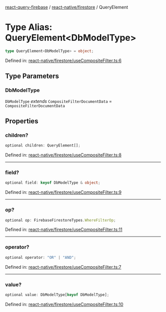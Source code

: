[react-query-firebase](../../../modules.md) / [react-native/firestore](../index.md) / QueryElement

# Type Alias: QueryElement\<DbModelType\>

```ts
type QueryElement<DbModelType> = object;
```

Defined in: [react-native/firestore/useCompositeFilter.ts:6](https://github.com/vpishuk/react-query-firebase/blob/09a15a5d938c4bdaa4fd86491bcf8ea41c16371f/react-native/firestore/useCompositeFilter.ts#L6)

## Type Parameters

### DbModelType

`DbModelType` *extends* `CompositeFilterDocumentData` = `CompositeFilterDocumentData`

## Properties

### children?

```ts
optional children: QueryElement[];
```

Defined in: [react-native/firestore/useCompositeFilter.ts:8](https://github.com/vpishuk/react-query-firebase/blob/09a15a5d938c4bdaa4fd86491bcf8ea41c16371f/react-native/firestore/useCompositeFilter.ts#L8)

***

### field?

```ts
optional field: keyof DbModelType & object;
```

Defined in: [react-native/firestore/useCompositeFilter.ts:9](https://github.com/vpishuk/react-query-firebase/blob/09a15a5d938c4bdaa4fd86491bcf8ea41c16371f/react-native/firestore/useCompositeFilter.ts#L9)

***

### op?

```ts
optional op: FirebaseFirestoreTypes.WhereFilterOp;
```

Defined in: [react-native/firestore/useCompositeFilter.ts:11](https://github.com/vpishuk/react-query-firebase/blob/09a15a5d938c4bdaa4fd86491bcf8ea41c16371f/react-native/firestore/useCompositeFilter.ts#L11)

***

### operator?

```ts
optional operator: "OR" | "AND";
```

Defined in: [react-native/firestore/useCompositeFilter.ts:7](https://github.com/vpishuk/react-query-firebase/blob/09a15a5d938c4bdaa4fd86491bcf8ea41c16371f/react-native/firestore/useCompositeFilter.ts#L7)

***

### value?

```ts
optional value: DbModelType[keyof DbModelType];
```

Defined in: [react-native/firestore/useCompositeFilter.ts:10](https://github.com/vpishuk/react-query-firebase/blob/09a15a5d938c4bdaa4fd86491bcf8ea41c16371f/react-native/firestore/useCompositeFilter.ts#L10)

